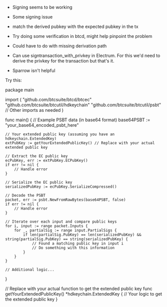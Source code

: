 * Signing seems to be working
* Some signing issue
* match the derived pubkey with the expected pubkey in the tx
* Try doing some verification in btcd, might help pinpoint the problem
* Could have to do with missing derivation path

* Can use signtransaction_with_privkey in Electrum. For this we'd need to derive the privkey for the transaction but that's it.
* Sparrow isn't helpful

Try this:

package main

import (
    "github.com/btcsuite/btcd/btcec"
    "github.com/btcsuite/btcutil/hdkeychain"
    "github.com/btcsuite/btcutil/psbt"
    // Other imports as needed
)

func main() {
    // Example PSBT data (in base64 format)
    base64PSBT := "your_base64_encoded_psbt_here"

    // Your extended public key (assuming you have an hdkeychain.ExtendedKey)
    extPubKey := getYourExtendedPublicKey() // Replace with your actual extended public key

    // Extract the EC public key
    ecPubKey, err := extPubKey.ECPubKey()
    if err != nil {
        // Handle error
    }

    // Serialize the EC public key
    serializedPubKey := ecPubKey.SerializeCompressed()

    // Decode the PSBT
    packet, err := psbt.NewFromRawBytes(base64PSBT, false)
    if err != nil {
        // Handle error
    }

    // Iterate over each input and compare public keys
    for i, input := range packet.Inputs {
        for _, partialSig := range input.PartialSigs {
            if len(partialSig.PubKey) == len(serializedPubKey) && string(partialSig.PubKey) == string(serializedPubKey) {
                // Found a matching public key in input i
                // Do something with this information
            }
        }
    }

    // Additional logic...
}

// Replace with your actual function to get the extended public key
func getYourExtendedPublicKey() *hdkeychain.ExtendedKey {
    // Your logic to get the extended public key
}